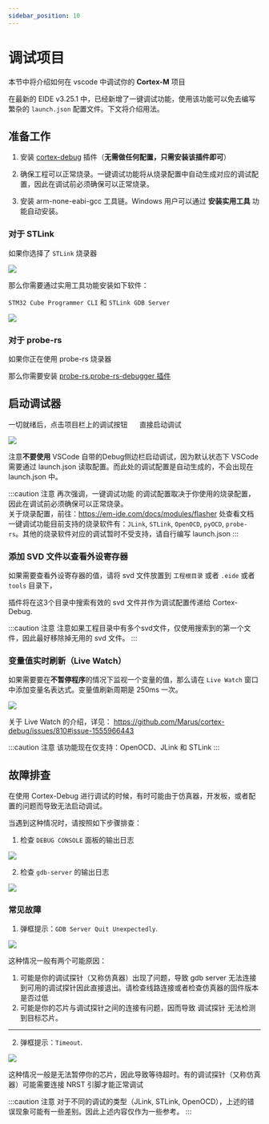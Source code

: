 ```yaml
---
sidebar_position: 10
---
```


# 调试项目

本节中将介绍如何在 vscode 中调试你的 **Cortex-M** 项目

在最新的 EIDE v3.25.1 中，已经新增了一键调试功能，使用该功能可以免去编写繁杂的 `launch.json` 配置文件。下文将介绍用法。

## 准备工作

1. 安装 [cortex-debug](https://marketplace.visualstudio.com/items?itemName=marus25.cortex-debug) 插件（**无需做任何配置，只需安装该插件即可**）

2. 确保工程可以正常烧录。一键调试功能将从烧录配置中自动生成对应的调试配置，因此在调试前必须确保可以正常烧录。

3. 安装 arm-none-eabi-gcc 工具链。Windows 用户可以通过 **安装实用工具** 功能自动安装。

### 对于 STLink

如果你选择了 `STLink` 烧录器

![](/docs_img/flasher_name.png)

那么你需要通过实用工具功能安装如下软件：

`STM32 Cube Programmer CLI` 和 `STLink GDB Server`

![](/docs_img/stlink_tools.png)

### 对于 probe-rs

如果你正在使用 probe-rs 烧录器

那么你需要安装 [probe-rs.probe-rs-debugger 插件](https://marketplace.visualstudio.com/items?itemName=probe-rs.probe-rs-debugger)

## 启动调试器

一切就绪后，点击项目栏上的调试按钮 <img width="16px" bor src="/docs_img/icon/Run_16x.svg"/> 直接启动调试

![](/docs_img/debug_btn.png)

注意**不要使用** VSCode 自带的Debug侧边栏启动调试，因为默认状态下 VSCode 需要通过 launch.json 读取配置。而此处的调试配置是自动生成的，不会出现在 launch.json 中。

:::caution 注意
再次强调，一键调试功能 的调试配置取决于你使用的烧录配置，因此在调试前必须确保可以正常烧录。<br/>
关于烧录配置，前往：https://em-ide.com/docs/modules/flasher 处查看文档<br/>
一键调试功能目前支持的烧录软件有：`JLink`, `STLink`, `OpenOCD`, `pyOCD`, `probe-rs`。其他的烧录软件对应的调试暂时不受支持，请自行编写 launch.json
:::

### 添加 SVD 文件以查看外设寄存器

如果需要查看外设寄存器的值，请将 svd 文件放置到 `工程根目录` 或者 `.eide` 或者 `tools` 目录下，

插件将在这3个目录中搜索有效的 svd 文件并作为调试配置传递给 Cortex-Debug.

:::caution 注意
注意如果工程目录中有多个svd文件，仅使用搜索到的第一个文件，因此最好移除掉无用的 svd 文件。
:::

### 变量值实时刷新（Live Watch）

如果需要要在**不暂停程序**的情况下监视一个变量的值，那么请在 `Live Watch` 窗口中添加变量名表达式。变量值刷新周期是 250ms 一次。

![](/docs_img/debug_livewatch_1.png)

关于 Live Watch 的介绍，详见：
https://github.com/Marus/cortex-debug/issues/810#issue-1555966443

:::caution 注意
该功能现在仅支持：OpenOCD、JLink 和 STLink
:::

## 故障排查

在使用 Cortex-Debug 进行调试的时候，有时可能由于仿真器，开发板，或者配置的问题而导致无法启动调试。

当遇到这种情况时，请按照如下步骤排查：

1. 检查 `DEBUG CONSOLE` 面板的输出日志

![](/docs_img/debug_console_log.png)

2. 检查 `gdb-server` 的输出日志

![](/docs_img/debug_server_log.png)

### 常见故障

1. 弹框提示：`GDB Server Quit Unexpectedly`.

![](/docs_img/debug_issue__gdb_quit.png)

这种情况一般有两个可能原因：
  1. 可能是你的调试探针（又称仿真器）出现了问题，导致 gdb server 无法连接到可用的调试探针因此直接退出。请检查线路连接或者检查仿真器的固件版本是否过低
  2. 可能是你的芯片与调试探针之间的连接有问题，因而导致 调试探针 无法检测到目标芯片。

---

2. 弹框提示：`Timeout`.

![](/docs_img/debug_issue__timeout.png)

这种情况一般是无法暂停你的芯片，因此导致等待超时。有的调试探针（又称仿真器）可能需要连接 NRST 引脚才能正常调试

:::caution 注意
对于不同的调试的类型（JLink, STLink, OpenOCD），上述的错误现象可能有一些差别。因此上述内容仅作为一些参考。
:::

